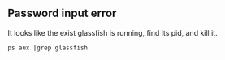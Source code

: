 
## Password input error

It looks like the exist glassfish is running, find its pid, and kill it. 
```
ps aux |grep glassfish
```
